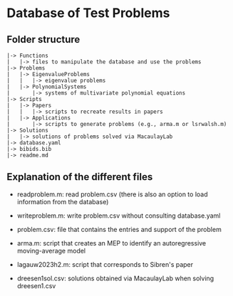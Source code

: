 # Database of Test Problems

## Folder structure
```
|-> Functions
|	|-> files to manipulate the database and use the problems
|-> Problems
|	|-> EigenvalueProblems
|	|	|-> eigenvalue problems
|	|-> PolynomialSystems
|		|-> systems of multivariate polynomial equations
|-> Scripts
| 	|-> Papers
|   |   |-> scripts to recreate results in papers
|   |-> Applications
|       |-> scripts to generate problems (e.g., arma.m or lsrwalsh.m)
|-> Solutions
|	|-> solutions of problems solved via MacaulayLab
|-> database.yaml
|-> bibids.bib
|-> readme.md
```
## Explanation of the different files
- readproblem.m: read problem.csv (there is also an option to load information from the database)
- writeproblem.m: write problem.csv without consulting database.yaml

- problem.csv: file that contains the entries and support of the problem

- arma.m: script that creates an MEP to identify an autoregressive moving-average model
- lagauw2023h2.m: script that corresponds to Sibren's paper

- dreesen1sol.csv: solutions obtained via MacaulayLab when solving dreesen1.csv
